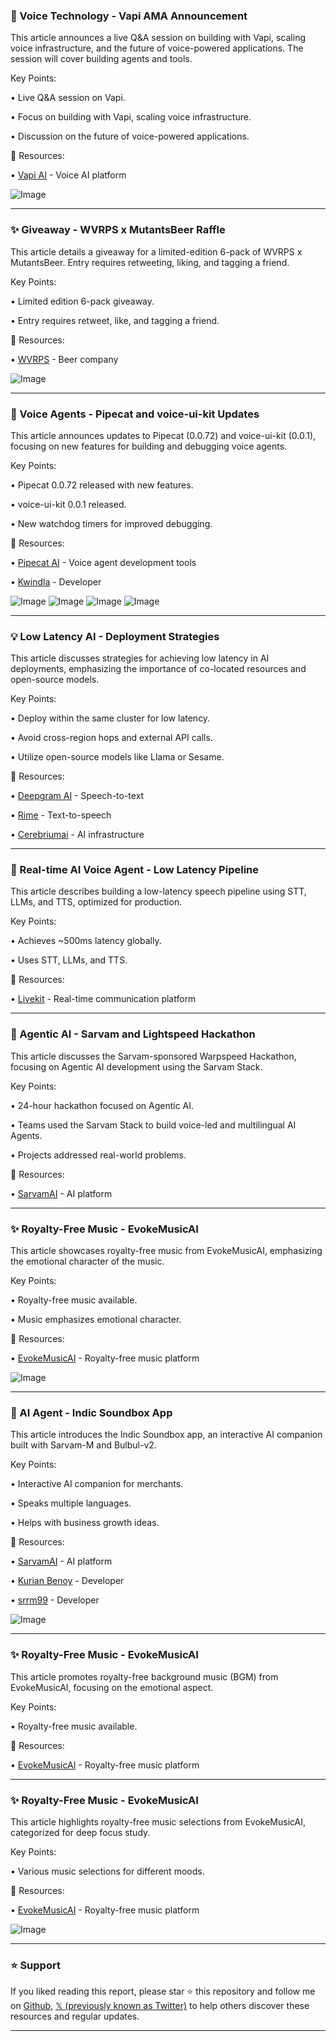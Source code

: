 ### 🚀 Voice Technology - Vapi AMA Announcement

This article announces a live Q&A session on building with Vapi, scaling voice infrastructure, and the future of voice-powered applications.  The session will cover building agents and tools.


Key Points:

• Live Q&A session on Vapi.

• Focus on building with Vapi, scaling voice infrastructure.

• Discussion on the future of voice-powered applications.


🔗 Resources:

• [Vapi AI](https://x.com/Vapi_AI) - Voice AI platform

![Image](https://pbs.twimg.com/media/Gu4HtCQXkAA2fPD?format=png&name=small)

---
### ✨ Giveaway - WVRPS x MutantsBeer Raffle

This article details a giveaway for a limited-edition 6-pack of WVRPS x MutantsBeer.  Entry requires retweeting, liking, and tagging a friend.


Key Points:

• Limited edition 6-pack giveaway.

• Entry requires retweet, like, and tagging a friend.


🔗 Resources:

• [WVRPS](https://x.com/wvrps) - Beer company

![Image](https://pbs.twimg.com/media/GuruxclXUAAv3zo?format=jpg&name=small)

---
### 🤖 Voice Agents - Pipecat and voice-ui-kit Updates

This article announces updates to Pipecat (0.0.72) and voice-ui-kit (0.0.1), focusing on new features for building and debugging voice agents.


Key Points:

• Pipecat 0.0.72 released with new features.

• voice-ui-kit 0.0.1 released.

• New watchdog timers for improved debugging.


🔗 Resources:

• [Pipecat AI](https://x.com/pipecat_ai) - Voice agent development tools

• [Kwindla](https://x.com/kwindla) - Developer

![Image](https://pbs.twimg.com/media/GuZSzE5aQAAC01o?format=jpg&name=360x360)
![Image](https://pbs.twimg.com/media/GuZSz-jawAAXnsZ?format=jpg&name=360x360)
![Image](https://pbs.twimg.com/media/GuZS0wBbkAEojN5?format=jpg&name=360x360)
![Image](https://pbs.twimg.com/media/GuZS1bRawAAebAE?format=jpg&name=360x360)

---
### 💡 Low Latency AI - Deployment Strategies

This article discusses strategies for achieving low latency in AI deployments, emphasizing the importance of co-located resources and open-source models.


Key Points:

• Deploy within the same cluster for low latency.

• Avoid cross-region hops and external API calls.

• Utilize open-source models like Llama or Sesame.


🔗 Resources:

• [Deepgram AI](https://x.com/DeepgramAI) - Speech-to-text

• [Rime](https://x.com/rimelabs) - Text-to-speech

• [Cerebriumai](https://x.com/cerebriumai) - AI infrastructure


---
### 🚀 Real-time AI Voice Agent - Low Latency Pipeline

This article describes building a low-latency speech pipeline using STT, LLMs, and TTS, optimized for production.


Key Points:

• Achieves ~500ms latency globally.

• Uses STT, LLMs, and TTS.


🔗 Resources:

• [Livekit](https://x.com/livekit) - Real-time communication platform


---
### 🤖 Agentic AI - Sarvam and Lightspeed Hackathon

This article discusses the Sarvam-sponsored Warpspeed Hackathon, focusing on Agentic AI development using the Sarvam Stack.


Key Points:

• 24-hour hackathon focused on Agentic AI.

• Teams used the Sarvam Stack to build voice-led and multilingual AI Agents.

• Projects addressed real-world problems.


🔗 Resources:

• [SarvamAI](https://x.com/SarvamAI) - AI platform


---
### ✨ Royalty-Free Music - EvokeMusicAI

This article showcases royalty-free music from EvokeMusicAI, emphasizing the emotional character of the music.


Key Points:

• Royalty-free music available.

• Music emphasizes emotional character.


🔗 Resources:

• [EvokeMusicAI](https://evokemusic.short.gy/0623) - Royalty-free music platform

![Image](https://pbs.twimg.com/amplify_video_thumb/1936276732991975424/img/3QoTTsPXrD7Mphpe.jpg)

---
### 🤖 AI Agent - Indic Soundbox App

This article introduces the Indic Soundbox app, an interactive AI companion built with Sarvam-M and Bulbul-v2.


Key Points:

• Interactive AI companion for merchants.

• Speaks multiple languages.

• Helps with business growth ideas.


🔗 Resources:

• [SarvamAI](https://x.com/SarvamAI) - AI platform

• [Kurian Benoy](https://x.com/kurianbenoy2) - Developer

• [srrm99](https://x.com/srrm99) - Developer


![Image](https://pbs.twimg.com/amplify_video_thumb/1936360277026410496/img/phEkpI-X8HgAVq8v.jpg)

---
### ✨ Royalty-Free Music - EvokeMusicAI

This article promotes royalty-free background music (BGM) from EvokeMusicAI, focusing on the emotional aspect.


Key Points:

• Royalty-free music available.


🔗 Resources:

• [EvokeMusicAI](https://evokemusic.short.gy/0620) - Royalty-free music platform


---
### ✨ Royalty-Free Music - EvokeMusicAI

This article highlights royalty-free music selections from EvokeMusicAI, categorized for deep focus study.


Key Points:

• Various music selections for different moods.


🔗 Resources:

• [EvokeMusicAI](https://evokemusic.short.gy/Fri06201) - Royalty-free music platform

![Image](https://pbs.twimg.com/amplify_video_thumb/1935980839277301760/img/kqV6ElYuqaj3Oo51.jpg)


---

### ⭐️ Support

If you liked reading this report, please star ⭐️ this repository and follow me on [Github](https://github.com/Drix10), [𝕏 (previously known as Twitter)](https://x.com/DRIX_10_) to help others discover these resources and regular updates.

---